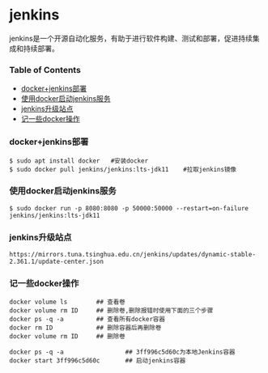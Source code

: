 # jenkins

jenkins是一个开源自动化服务，有助于进行软件构建、测试和部署，促进持续集成和持续部署。

### Table of Contents

- [docker+jenkins部署](#docker+jenkins部署)
- [使用docker启动jenkins服务](#使用docker启动jenkins服务)
- [jenkins升级站点](#jenkins升级站点)
- [记一些docker操作](#记一些docker操作)


### docker+jenkins部署

```shell
$ sudo apt install docker   #安装docker
$ sudo docker pull jenkins/jenkins:lts-jdk11    #拉取jenkins镜像
```

### 使用docker启动jenkins服务

```shell
$ sudo docker run -p 8080:8080 -p 50000:50000 --restart=on-failure jenkins/jenkins:lts-jdk11
```

### jenkins升级站点

    https://mirrors.tuna.tsinghua.edu.cn/jenkins/updates/dynamic-stable-2.361.1/update-center.json

### 记一些docker操作

    docker volume ls        ## 查看卷
    docker volume rm ID     ## 删除卷,删除报错时使用下面的三个步骤
    docker ps -q -a         ## 查看所有docker容器
    docker rm ID            ## 删除容器后再删除卷
    docker volume rm ID     ## 删除卷

    docker ps -q -a                 ## 3ff996c5d60c为本地Jenkins容器
    docker start 3ff996c5d60c       ## 启动jenkins容器

